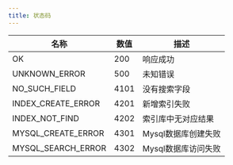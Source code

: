 ```yaml
---
title: 状态码
---
```


| 名称               | 数值 | 描述                |
| ------------------ | ---- | ------------------- |
| OK                 | 200  | 响应成功            |
| UNKNOWN_ERROR      | 500  | 未知错误            |
| NO_SUCH_FIELD      | 4101 | 没有搜索字段        |
| INDEX_CREATE_ERROR | 4201 | 新增索引失败        |
| INDEX_NOT_FIND     | 4202 | 索引库中无对应结果  |
| MYSQL_CREATE_ERROR | 4301 | Mysql数据库创建失败 |
| MYSQL_SEARCH_ERROR | 4302 | Mysql数据库访问失败 |


